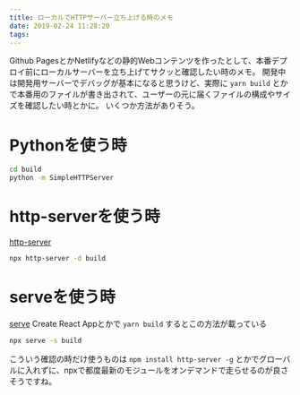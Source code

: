 ```yaml
---
title: ローカルでHTTPサーバー立ち上げる時のメモ
date: 2019-02-24 11:28:20
tags:
---
```


Github PagesとかNetlifyなどの静的Webコンテンツを作ったとして、本番デプロイ前にローカルサーバーを立ち上げてサクッと確認したい時のメモ。
開発中は開発用サーバーでデバッグが基本になると思うけど、実際に `yarn build` とかで本番用のファイルが書き出されて、ユーザーの元に届くファイルの構成やサイズを確認したい時とかに。
いくつか方法がありそう。

# Pythonを使う時

```bash
cd build
python -m SimpleHTTPServer
```

# http-serverを使う時
[http-server](https://github.com/indexzero/http-server)

```bash
npx http-server -d build
```

# serveを使う時
[serve](https://github.com/zeit/serve)
Create React Appとかで `yarn build` するとこの方法が載っている

```bash
npx serve -s build
```


こういう確認の時だけ使うものは `npm install http-server -g` とかでグローバルに入れずに、npxで都度最新のモジュールをオンデマンドで走らせるのが良さそうですね。
